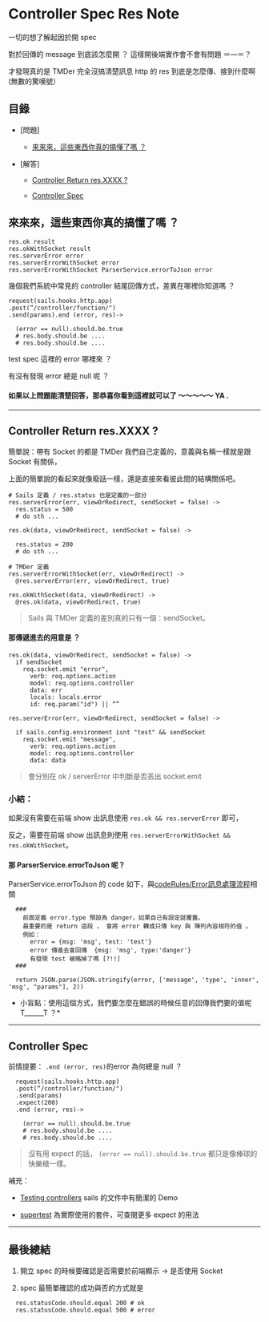 # Controller Spec Res Note

一切的想了解起因於開 spec

對於回傳的 message 到底該怎麼開 ？  這樣開後端實作會不會有問題 ＝—＝？

才發現真的是 TMDer 完全沒搞清楚訊息 http 的 res 到底是怎麼傳、接到什麼啊 (無數的驚嘆號）

## 目錄

- [問題]

  - [來來來，這些東西你真的搞懂了嗎 ？](https://github.com/TMDer/warehouse/blob/controllerSpec/codeRules/controllerSpecResNote.md#%E4%BE%86%E4%BE%86%E4%BE%86%E9%80%99%E4%BA%9B%E6%9D%B1%E8%A5%BF%E4%BD%A0%E7%9C%9F%E7%9A%84%E6%90%9E%E6%87%82%E4%BA%86%E5%97%8E-)

- [解答]

  - [Controller Return res.XXXX ?](https://github.com/TMDer/warehouse/blob/controllerSpec/codeRules/controllerSpecResNote.md#controller-return-resxxxx-)

  - [Controller Spec](https://github.com/TMDer/warehouse/blob/controllerSpec/codeRules/controllerSpecResNote.md#controller-spec)

## 來來來，這些東西你真的搞懂了嗎 ？


```
res.ok result
res.okWithSocket result
res.serverError error
res.serverErrorWithSocket error
res.serverErrorWithSocket ParserService.errorToJson error
```

幾個我們系統中常見的 controller 結尾回傳方式，差異在哪裡你知道嗎 ？


```
request(sails.hooks.http.app)
.post(“/controller/function/")
.send(params).end (error, res)->

  (error == null).should.be.true
  # res.body.should.be ....
  # res.body.should.be ....
```

test spec 這裡的 error 哪裡來 ？

有沒有發現 error 總是 null 呢 ？


#### 如果以上問題能清楚回答，那恭喜你看到這裡就可以了 ～～～～～  YA .

***

## Controller Return res.XXXX ?

簡單說：帶有 Socket 的都是 TMDer 我們自己定義的，意義與名稱一樣就是跟 Socket 有關係，

上面的簡單說的看起來就像廢話一樣，還是直接來看彼此間的結構關係吧。

```
# Sails 定義 / res.status 也是定義的一部分
res.serverError(err, viewOrRedirect, sendSocket = false) ->
  res.status = 500
  # do sth ...

res.ok(data, viewOrRedirect, sendSocket = false) ->

  res.status = 200
  # do sth ...

# TMDer 定義
res.serverErrorWithSocket(err, viewOrRedirect) ->
  @res.serverError(err, viewOrRedirect, true)

res.okWithSocket(data, viewOrRedirect) ->
  @res.ok(data, viewOrRedirect, true)
```

> Sails 與 TMDer 定義的差別真的只有一個：sendSocket。

#### 那傳遞進去的用意是 ？


```
res.ok(data, viewOrRedirect, sendSocket = false) ->
  if sendSocket
    req.socket.emit "error",
      verb: req.options.action
      model: req.options.controller
      data: err
      locals: locals.error
      id: req.param("id") || “”

res.serverError(err, viewOrRedirect, sendSocket = false) ->

  if sails.config.environment isnt "test" && sendSocket
    req.socket.emit "message",
      verb: req.options.action
      model: req.options.controller
      data: data
```
> 會分別在 ok / serverError 中判斷是否丟出 socket.emit


### 小結：

如果沒有需要在前端 show 出訊息使用 ` res.ok && res.serverError ` 即可，

反之，需要在前端 show 出訊息則使用 ` res.serverErrorWithSocket &&  res.okWithSocket `。


####  那 ParserService.errorToJson 呢？

ParserService.errorToJson 的 code 如下，與[codeRules/Error訊息處理流程](https://github.com/TMDer/warehouse/blob/master/codeRules/Error%20%E8%A8%8A%E6%81%AF%E8%99%95%E7%90%86%E6%B5%81%E7%A8%8B.md)相關

```
  ###
    前面定義 error.type 預設為 danger，如果自己有設定就覆蓋。
    最重要的是 return 這段 ， 會將 error 轉成只傳 key 與 陣列內容相符的值 。
    例如：
      error = {msg: 'msg', test: 'test'}
      error 傳進去會回傳  {msg: 'msg', type:'danger'}
      有發現 test 被略掉了嗎 [?!!]
  ###

  return JSON.parse(JSON.stringify(error, ['message', 'type', 'inner', 'msg', "params"], 2))
```

* 小盲點：使用這個方式，我們要怎麼在錯誤的時候任意的回傳我們要的值呢 T______T ？*

***

## Controller Spec

前情提要： ` .end (error, res) `的error 為何總是 null ？

```
  request(sails.hooks.http.app)
  .post(“/controller/function/")
  .send(params)
  .expect(200)
  .end (error, res)->

    (error == null).should.be.true
    # res.body.should.be ....
    # res.body.should.be ....
```
> 沒有用 expect 的話， `(error == null).should.be.true` 都只是像棒球的快樂槍一樣。

補充：

- [Testing controllers](http://sailsjs.org/#/documentation/concepts/Testing?q=testing-controllers) sails 的文件中有簡潔的 Demo

- [supertest](https://github.com/tj/supertest) 為實際使用的套件，可查閱更多 expect 的用法

***

## 最後總結

1. 開立 spec 的時候要確認是否需要於前端顯示 -> 是否使用 Socket

2. spec 最簡單確認的成功與否的方式就是

```
  res.statusCode.should.equal 200 # ok
  res.statusCode.should.equal 500 # error
```
